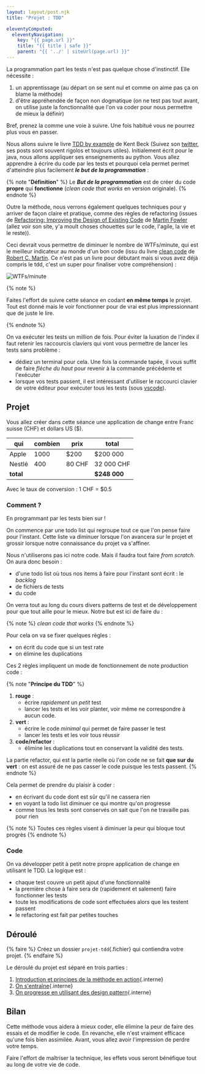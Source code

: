```yaml
---
layout: layout/post.njk 
title: "Projet : TDD"

eleventyComputed:
  eleventyNavigation:
    key: "{{ page.url }}"
    title: "{{ title | safe }}"
    parent: "{{ '../' | siteUrl(page.url) }}"
---
```


La programmation part les tests n'est pas quelque chose d'instinctif. Elle nécessite :

1. un apprentissage (au départ on se sent nul et comme on aime pas ça on blame la méthode)
2. d'être appréhendée de façon non dogmatique (on ne test pas tout avant, on utilise juste la fonctionnalité que l'on va coder pour nous permettre de mieux la définir)

Bref, prenez la comme une voie à suivre. Une fois habitué vous ne pourrez plus vous en passer.

Nous allons suivre le livre [TDD by example](https://www.amazon.fr/Test-Driven-Development-Kent-Beck/dp/0321146530/ref=sr_1_1?ie=UTF8&qid=1538720480&sr=8-1&keywords=test+driven+development+by+example) de Kent Beck (Suivez son [twitter](https://twitter.com/kentbeck), ses posts sont souvent rigolos et toujours utiles). Initialement écrit pour le java, nous allons appliquer ses enseignements au python. Vous allez apprendre à écrire du code par les tests et pourquoi cela permet permet d'atteindre plus facilement ***le but de la programmation*** :

{% note "**Définition**" %}
Le ***But de la programmation*** est de créer du code **propre** qui **fonctionne** (*clean code that works* en version originale).
{% endnote %}

Outre la méthode, nous verrons également quelques techniques pour y arriver de façon claire et pratique, comme des règles de refactoring (issues de [Refactoring: Improving the Design of Existing Code](https://www.amazon.fr/Refactoring-Improving-Design-Existing-Code/dp/0201485672/ref=sr_1_2?ie=UTF8&qid=1539066441&sr=8-2) de [Martin Fowler](https://martinfowler.com) (allez voir son site, y'a moult choses chouettes sur le code, l'agile, la vie et le reste)).

Ceci devrait vous permettre de diminuer le nombre de WTFs/minute, qui est le meilleur indicateur au monde d'un bon code (issu du livre [clean code](https://www.amazon.fr/Clean-Code-Handbook-Software-Craftsmanship/dp/0132350882) de [Robert C. Martin](https://fr.wikipedia.org/wiki/Robert_C._Martin). Ce n'est pas un livre pour débutant mais si vous avez déjà compris le tdd, c'est un super pour finaliser votre compréhension) :

![WTFs/minute](wtfm.jpg)

{% note %}

Faites l'effort de suivre cette séance en codant **en même temps** le projet. Tout est donné mais le voir fonctionner pour de vrai est plus impressionnant que de juste le lire.

{% endnote %}

On va exécuter les tests un million de fois. Pour éviter la luxation de l'index il faut retenir les raccourcis claviers qui vont vous permettre de lancer les tests sans problème :

- dédiez un terminal pour cela. Une fois la commande tapée, il vous suffit de faire *flèche du haut* pour revenir à la commande précédente et l'exécuter
- lorsque vos tests passent, il est intéressant d'utiliser le raccourci clavier de votre éditeur pour exécuter tous les tests (sous [vscode](https://docs.microsoft.com/fr-fr/visualstudio/ide/default-keyboard-shortcuts-in-visual-studio?view=vs-2022#bkmk_test-global-shortcuts)).

## Projet

Vous allez créer dans cette séance une application de change entre Franc suisse (CHF) et dollars US ($).

|qui     |combien| prix   | total       |
|--------|-------|--------|-------------|
| Apple  | 1000  | $200   | $200 000    |
| Nestlé | 400   | 80 CHF |  32 000 CHF |
|             **total** ||| **$248 000**|

Avec le taux de conversion : 1 CHF = $0.5

### Comment ?

En programmant par les tests bien sur !

On commence par une todo list qui regroupe tout ce que l'on pense faire pour l'instant. Cette liste va diminuer lorsque l'on avancera sur le projet et grossir lorsque notre connaissance du projet va s'affiner.

Nous n'utiliserons pas ici notre code. Mais il faudra tout faire *from scratch*. On aura donc besoin :

- d'une todo list où tous nos items à faire pour l'instant sont écrit : le *backlog*
- de fichiers de tests
- du code

On verra tout au long du cours divers patterns de test et de développement pour que tout aille pour le mieux. Notre but est ici de faire du :

{% note %}
*clean code that works*
{% endnote %}

Pour cela on va se fixer quelques règles :

- on écrit du code que si un test rate
- on élimine les duplications

Ces 2 règles impliquent un mode de fonctionnement de note production code :

{% note "**Principe du TDD**" %}

1. **rouge** :
   - écrire *rapidement* un *petit* test
   - lancer les tests et les voir planter, voir même  ne correspondre à aucun code.
2. **vert** :
   - écrire le code *minimal* qui permet de faire passer le test
   - lancer les tests et les voir tous réussir
3. **code/refactor** :
   - élimine les duplications tout en conservant la validité des tests.

La partie refactor, qui est la partie réelle où l'on code ne se fait **que sur du vert** : on est assuré de ne pas casser le code puisque les tests passent.
{% endnote %}

Cela permet de prendre du plaisir à coder :

- en écrivant du code dont est sûr qu'il ne cassera rien
- en voyant la todo list diminuer ce qui montre qu'on progresse
- comme tous les tests sont conservés on sait que l'on ne travaille pas pour rien

{% note %}
Toutes ces règles visent à diminuer la peur qui bloque tout progrès
{% endnote %}

### Code

On va développer petit à petit notre propre application de change en utilisant le TDD. La logique est :

- chaque test couvre un petit ajout d'une fonctionnalité
- la première chose à faire sera de (rapidement et salement) faire fonctionner les tests
- toute les modifications de code sont effectuées alors que les testent passent
- le refactoring est fait par petites touches

## Déroulé

{% faire  %}
Créez un dossier `projet-tdd`{.fichier} qui contiendra votre projet.
{% endfaire %}

Le déroulé du projet est séparé en trois parties :

1. [Introduction et principes de la méthode en action](projet-tdd-1){.interne}
2. [On s'entraîne](projet-tdd-2){.interne}
3. [On progresse en utilisant des design pattern](projet-tdd-3){.interne}

## Bilan

Cette méthode vous aidera à mieux coder, elle élimine la peur de faire des essais et de modifier le code. En revanche, elle n'est vraiment efficace qu'une fois bien assimilée. Avant, vous allez avoir l'impression de perdre votre temps.

Faire l'effort de maîtriser la technique, les effets vous seront bénéfique tout au long de votre vie de code.
